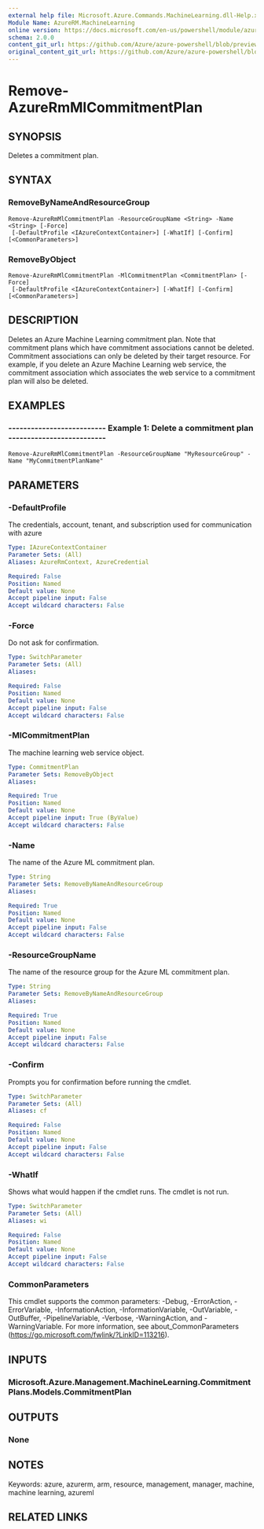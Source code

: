 ```yaml
---
external help file: Microsoft.Azure.Commands.MachineLearning.dll-Help.xml
Module Name: AzureRM.MachineLearning
online version: https://docs.microsoft.com/en-us/powershell/module/azurerm.machinelearning/remove-azurermmlcommitmentplan
schema: 2.0.0
content_git_url: https://github.com/Azure/azure-powershell/blob/preview/src/ResourceManager/MachineLearning/Commands.MachineLearning/help/Remove-AzureRmMlCommitmentPlan.md
original_content_git_url: https://github.com/Azure/azure-powershell/blob/preview/src/ResourceManager/MachineLearning/Commands.MachineLearning/help/Remove-AzureRmMlCommitmentPlan.md
---
```


# Remove-AzureRmMlCommitmentPlan

## SYNOPSIS
Deletes a commitment plan.

## SYNTAX

### RemoveByNameAndResourceGroup
```
Remove-AzureRmMlCommitmentPlan -ResourceGroupName <String> -Name <String> [-Force]
 [-DefaultProfile <IAzureContextContainer>] [-WhatIf] [-Confirm] [<CommonParameters>]
```

### RemoveByObject
```
Remove-AzureRmMlCommitmentPlan -MlCommitmentPlan <CommitmentPlan> [-Force]
 [-DefaultProfile <IAzureContextContainer>] [-WhatIf] [-Confirm] [<CommonParameters>]
```

## DESCRIPTION
Deletes an Azure Machine Learning commitment plan. Note that commitment plans which have commitment associations cannot be deleted. Commitment associations can only be deleted by their target resource. For example, if you delete an Azure Machine Learning web service, the commitment association which associates the web service to a commitment plan will also be deleted.

## EXAMPLES

### --------------------------  Example 1: Delete a commitment plan  --------------------------
```
Remove-AzureRmMlCommitmentPlan -ResourceGroupName "MyResourceGroup" -Name "MyCommitmentPlanName"
```

## PARAMETERS

### -DefaultProfile
The credentials, account, tenant, and subscription used for communication with azure

```yaml
Type: IAzureContextContainer
Parameter Sets: (All)
Aliases: AzureRmContext, AzureCredential

Required: False
Position: Named
Default value: None
Accept pipeline input: False
Accept wildcard characters: False
```

### -Force
Do not ask for confirmation.

```yaml
Type: SwitchParameter
Parameter Sets: (All)
Aliases: 

Required: False
Position: Named
Default value: None
Accept pipeline input: False
Accept wildcard characters: False
```

### -MlCommitmentPlan
The machine learning web service object.

```yaml
Type: CommitmentPlan
Parameter Sets: RemoveByObject
Aliases: 

Required: True
Position: Named
Default value: None
Accept pipeline input: True (ByValue)
Accept wildcard characters: False
```

### -Name
The name of the Azure ML commitment plan.

```yaml
Type: String
Parameter Sets: RemoveByNameAndResourceGroup
Aliases: 

Required: True
Position: Named
Default value: None
Accept pipeline input: False
Accept wildcard characters: False
```

### -ResourceGroupName
The name of the resource group for the Azure ML commitment plan.

```yaml
Type: String
Parameter Sets: RemoveByNameAndResourceGroup
Aliases: 

Required: True
Position: Named
Default value: None
Accept pipeline input: False
Accept wildcard characters: False
```

### -Confirm
Prompts you for confirmation before running the cmdlet.

```yaml
Type: SwitchParameter
Parameter Sets: (All)
Aliases: cf

Required: False
Position: Named
Default value: None
Accept pipeline input: False
Accept wildcard characters: False
```

### -WhatIf
Shows what would happen if the cmdlet runs. The cmdlet is not run.

```yaml
Type: SwitchParameter
Parameter Sets: (All)
Aliases: wi

Required: False
Position: Named
Default value: None
Accept pipeline input: False
Accept wildcard characters: False
```

### CommonParameters
This cmdlet supports the common parameters: -Debug, -ErrorAction, -ErrorVariable, -InformationAction, -InformationVariable, -OutVariable, -OutBuffer, -PipelineVariable, -Verbose, -WarningAction, and -WarningVariable. For more information, see about_CommonParameters (https://go.microsoft.com/fwlink/?LinkID=113216).

## INPUTS

### Microsoft.Azure.Management.MachineLearning.CommitmentPlans.Models.CommitmentPlan

## OUTPUTS

### None

## NOTES
Keywords: azure, azurerm, arm, resource, management, manager, machine, machine learning, azureml

## RELATED LINKS

